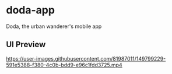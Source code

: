 # doda-app
Doda, the urban wanderer's mobile app 

## UI Preview

https://user-images.githubusercontent.com/81987011/149799229-591e5388-f380-4c0b-bdd9-e96c1fdd3725.mp4



